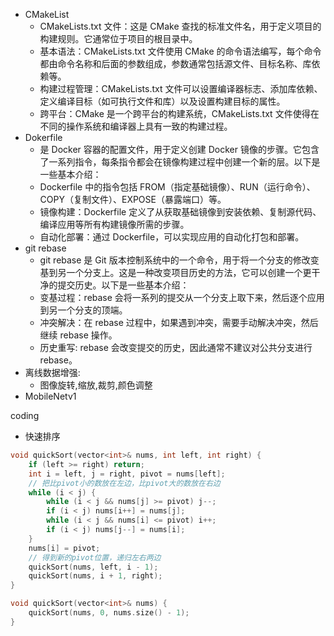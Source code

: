 - CMakeList
  - CMakeLists.txt 文件：这是 CMake 查找的标准文件名，用于定义项目的构建规则。它通常位于项目的根目录中。
  - 基本语法：CMakeLists.txt 文件使用 CMake 的命令语法编写，每个命令都由命令名称和后面的参数组成，参数通常包括源文件、目标名称、库依赖等。
  - 构建过程管理：CMakeLists.txt 文件可以设置编译器标志、添加库依赖、定义编译目标（如可执行文件和库）以及设置构建目标的属性。
  - 跨平台：CMake 是一个跨平台的构建系统，CMakeLists.txt 文件使得在不同的操作系统和编译器上具有一致的构建过程。
- Dokerfile
  - 是 Docker 容器的配置文件，用于定义创建 Docker 镜像的步骤。它包含了一系列指令，每条指令都会在镜像构建过程中创建一个新的层。以下是一些基本介绍：
  - Dockerfile 中的指令包括 FROM（指定基础镜像）、RUN（运行命令）、COPY（复制文件）、EXPOSE（暴露端口）等。
  - 镜像构建：Dockerfile 定义了从获取基础镜像到安装依赖、复制源代码、编译应用等所有构建镜像所需的步骤。
  - 自动化部署：通过 Dockerfile，可以实现应用的自动化打包和部署。
- git rebase
  - git rebase 是 Git 版本控制系统中的一个命令，用于将一个分支的修改变基到另一个分支上。这是一种改变项目历史的方法，它可以创建一个更干净的提交历史。以下是一些基本介绍：
  - 变基过程：rebase 会将一系列的提交从一个分支上取下来，然后逐个应用到另一个分支的顶端。
  - 冲突解决：在 rebase 过程中，如果遇到冲突，需要手动解决冲突，然后继续 rebase 操作。
  - 历史重写: rebase 会改变提交的历史，因此通常不建议对公共分支进行 rebase。
- 离线数据增强:
  - 图像旋转,缩放,裁剪,颜色调整
- MobileNetv1




coding
- 快速排序
```cpp
void quickSort(vector<int>& nums, int left, int right) {
    if (left >= right) return;
    int i = left, j = right, pivot = nums[left];
    // 把比pivot小的数放在左边，比pivot大的数放在右边
    while (i < j) {
        while (i < j && nums[j] >= pivot) j--;
        if (i < j) nums[i++] = nums[j];
        while (i < j && nums[i] <= pivot) i++;
        if (i < j) nums[j--] = nums[i];
    }
    nums[i] = pivot;
    // 得到新的pivot位置，递归左右两边
    quickSort(nums, left, i - 1);
    quickSort(nums, i + 1, right);
}

void quickSort(vector<int>& nums) {
    quickSort(nums, 0, nums.size() - 1);
}
```
